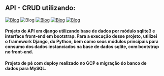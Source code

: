 ## API - CRUD utilizando: 

[![Blog](https://img.shields.io/badge/Django-092E20?style=for-the-badge&logo=django&logoColor=white)](https://https://duckduckgo.com/?q=django+documentation&t=h_)
![Blog](https://img.shields.io/badge/MySQL-00000F?style=for-the-badge&logo=mysql&logoColor=white)
[![Blog](https://img.shields.io/badge/Python-14354C?style=for-the-badge&logo=python&logoColor=white)](https://www.python.org/)
[![Blog](https://img.shields.io/badge/Bootstrap-563D7C?style=for-the-badge&logo=bootstrap&logoColor=white)](https://www.w3c.br/pub/Cursos/CursoHTML5/html5-web.pdf)
[![Blog](https://img.shields.io/badge/SQLite-07405E?style=for-the-badge&logo=sqlite&logoColor=white)](https://sqlite.org/index.html)


#### Projeto de API em django utilizando base de dados por módulo sqlite3 e interface front-end em bootstrap. Para a execução desse projeto, utilizei o framework Django, do Python, bem como seus módulos principais para consumo dos dados instanciados na base de dados sqlite, com bootstrap no front-end.

#### Projeto de pé com deploy realizado no GCP e migração do banco de dados para MySQL.


